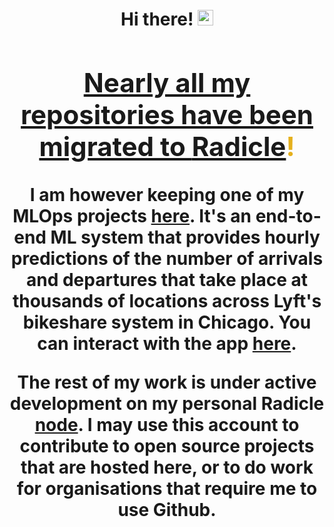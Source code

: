 <h1 align="center">Hi there! <img src="https://media.giphy.com/media/hvRJCLFzcasrR4ia7z/giphy.gif" width="25px"> <a href="https://nogithub.codeberg.page">
</br>
<h2 style="color: #e5b01c" align="center">Nearly all my repositories have been migrated to <a href="https://app.radicle.xyz/nodes/kobina.seednode.xyz">Radicle</a>!</h2>

I am however keeping one of my MLOps projects [here](https://github.com/kobinabrandon/Hourly-Divvy-Trip-Predictor). It's an end-to-end ML system that provides hourly predictions of the number of arrivals and departures that take place at thousands of locations across Lyft's bikeshare system in Chicago. You can interact with the app [here](https://melodious-wisdom-production-2431.up.railway.app/). 

The rest of my work is under active development on my personal Radicle [node](https://app.radicle.xyz/nodes/kobina.seednode.xyz).
I may use this account to contribute to open source projects that are hosted here, or to do work for organisations that require me to use Github. 
